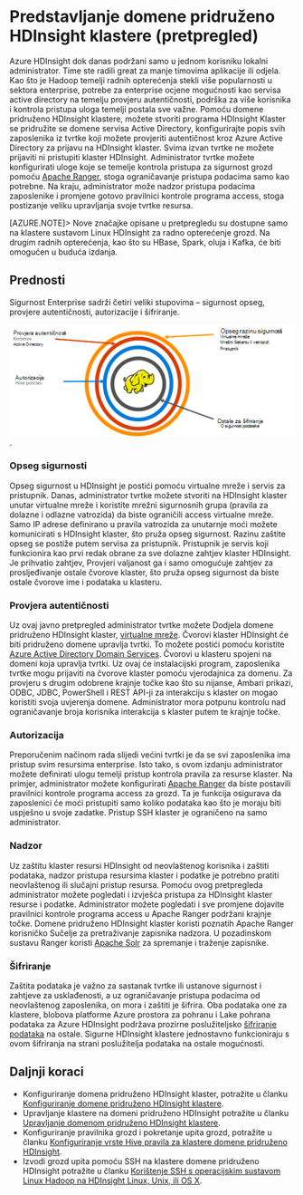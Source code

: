 <properties
    pageTitle="Sigurne pregled HDInsight | Microsoft Azure"
    description="Saznajte..."
    services="hdinsight"
    documentationCenter=""
    authors="saurinsh"
    manager="jhubbard"
    editor="cgronlun"
    tags="azure-portal"/>

<tags
    ms.service="hdinsight"
    ms.devlang="na"
    ms.topic="hero-article"
    ms.tgt_pltfrm="na"
    ms.workload="big-data"
    ms.date="10/24/2016"
    ms.author="saurinsh"/>

# <a name="introduce-domain-joined-hdinsight-clusters-preview"></a>Predstavljanje domene pridruženo HDInsight klastere (pretpregled)

Azure HDInsight dok danas podržani samo u jednom korisniku lokalni administrator. Time ste radili great za manje timovima aplikacije ili odjela. Kao što je Hadoop temelji radnih opterećenja stekli više popularnosti u sektora enterprise, potrebe za enterprise ocjene mogućnosti kao servisa active directory na temelju provjeru autentičnosti, podrška za više korisnika i kontrola pristupa uloga temelji postala sve važne. Pomoću domene pridruženo HDInsight klastere, možete stvoriti programa HDInsight Klaster se pridružite se domene servisa Active Directory, konfigurirajte popis svih zaposlenika iz tvrtke koji možete provjeriti autentičnost kroz Azure Active Directory za prijavu na HDInsight klaster. Svima izvan tvrtke ne možete prijaviti ni pristupiti klaster HDInsight. Administrator tvrtke možete konfigurirati uloge koje se temelje kontrola pristupa za sigurnost grozd pomoću [Apache Ranger](http://hortonworks.com/apache/ranger/), stoga ograničavanje pristupa podacima samo kao potrebne. Na kraju, administrator može nadzor pristupa podacima zaposlenike i promjene gotovo pravilnici kontrole programa access, stoga postizanje veliku upravljanja svoje tvrtke resursa.

[AZURE.NOTE]> Nove značajke opisane u pretpregledu su dostupne samo na klastere sustavom Linux HDInsight za radno opterećenje grozd. Na drugim radnih opterećenja, kao što su HBase, Spark, oluja i Kafka, će biti omogućen u buduća izdanja. 

## <a name="benefits"></a>Prednosti

Sigurnost Enterprise sadrži četiri veliki stupovima – sigurnost opseg, provjere autentičnosti, autorizacije i šifriranje.

![HDInsight pridruženo domene klaster pogodnosti stupovima](./media/hdinsight-domain-joined-introduction/hdinsight-domain-joined-four-pillars.png).

### <a name="perimeter-security"></a>Opseg sigurnosti

Opseg sigurnost u HDInsight je postići pomoću virtualne mreže i servis za pristupnik. Danas, administrator tvrtke možete stvoriti na HDInsight klaster unutar virtualne mreže i koristite mrežni sigurnosnih grupa (pravila za dolazne i odlazne vatrozida) da biste ograničili access virtualne mreže. Samo IP adrese definirano u pravila vatrozida za unutarnje moći možete komunicirati s HDInsight klaster, što pruža opseg sigurnost. Razinu zaštite opseg se postiže putem servisa za pristupnik. Pristupnik je servis koji funkcionira kao prvi redak obrane za sve dolazne zahtjev klaster HDInsight. Je prihvatio zahtjev, Provjeri valjanost ga i samo omogućuje zahtjev za prosljeđivanje ostale čvorove klaster, što pruža opseg sigurnost da biste ostale čvorove ime i podataka u klasteru.

### <a name="authentication"></a>Provjera autentičnosti

Uz ovaj javno pretpregled administrator tvrtke možete Dodjela domene pridruženo HDInsight klaster, [virtualne mreže](https://azure.microsoft.com/services/virtual-network/). Čvorovi klaster HDInsight će biti pridruženo domene upravlja tvrtki. To možete postići pomoću koristite [Azure Active Directory Domain Services](https://technet.microsoft.com/library/cc770946.aspx). Čvorovi u klasteru spojeni na domeni koja upravlja tvrtki. Uz ovaj će instalacijski program, zaposlenika tvrtke mogu prijaviti na čvorove klaster pomoću vjerodajnica za domenu. Za provjeru s drugim odobrene krajnje točke kao što su nijanse, Ambari prikazi, ODBC, JDBC, PowerShell i REST API-ji za interakciju s klaster on mogao koristiti svoja uvjerenja domene. Administrator mora potpunu kontrolu nad ograničavanje broja korisnika interakcija s klaster putem te krajnje točke.

### <a name="authorization"></a>Autorizacija

Preporučenim načinom rada slijedi većini tvrtki je da se svi zaposlenika ima pristup svim resursima enterprise. Isto tako, s ovom izdanju administrator možete definirati ulogu temelji pristup kontrola pravila za resurse klaster. Na primjer, administrator možete konfigurirati [Apache Ranger](http://hortonworks.com/apache/ranger/) da biste postavili pravilnici kontrole programa access za grozd. Ta je funkcija osigurava da zaposlenici će moći pristupiti samo koliko podataka kao što je moraju biti uspješno u svoje zadatke. Pristup SSH klaster je ograničeno na samo administrator.


### <a name="auditing"></a>Nadzor

Uz zaštitu klaster resursi HDInsight od neovlaštenog korisnika i zaštiti podataka, nadzor pristupa resursima klaster i podatke je potrebno pratiti neovlaštenog ili slučajni pristup resursa. Pomoću ovog pretpregleda administrator možete pogledati i izvješća pristupa za HDInsight klaster resurse i podatke. Administrator možete pogledati i sve promjene dojavite pravilnici kontrole programa access u Apache Ranger podržani krajnje točke. Domene pridruženo HDInsight klaster koristi poznatih Apache Ranger korisničko Sučelje za pretraživanje zapisnika nadzora. U pozadinskom sustavu Ranger koristi [Apache Solr]( http://hortonworks.com/apache/solr/) za spremanje i traženje zapisnike.

### <a name="encryption"></a>Šifriranje

Zaštita podataka je važno za sastanak tvrtke ili ustanove sigurnost i zahtjeve za usklađenosti, a uz ograničavanje pristupa podacima od neovlaštenog zaposlenika, on mora i zaštiti je šifrira. Oba podataka one za klastere, blobova platforme Azure prostora za pohranu i Lake pohrana podataka za Azure HDInsight podržava prozirne poslužiteljsko [šifriranje podataka](../storage/storage-service-encryption.md) na ostale. Sigurne HDInsight klastere jednostavno funkcioniraju s ovom šifriranja na strani poslužitelja podataka na ostale mogućnosti.

## <a name="next-steps"></a>Daljnji koraci

- Konfiguriranje domena pridruženo HDInsight klaster, potražite u članku [Konfiguriranje domene pridruženo HDInsight klastere](hdinsight-domain-joined-configure.md).
- Upravljanje klastere na domeni pridruženo HDInsight potražite u članku [Upravljanje domenom pridruženo HDInsight klastere](hdinsight-domain-joined-manage.md).
- Konfiguriranje pravilnika grozd i pokretanje upita grozd, potražite u članku [Konfiguriranje vrste Hive pravila za klastere domene pridruženo HDInsight](hdinsight-domain-joined-run-hive.md).
- Izvodi grozd upita pomoću SSH na klastere domene pridruženo HDInsight potražite u članku [Korištenje SSH s operacijskim sustavom Linux Hadoop na HDInsight Linux, Unix, ili OS X](hdinsight-hadoop-linux-use-ssh-unix.md#connect-to-a-domain-joined-hdinsight-cluster).